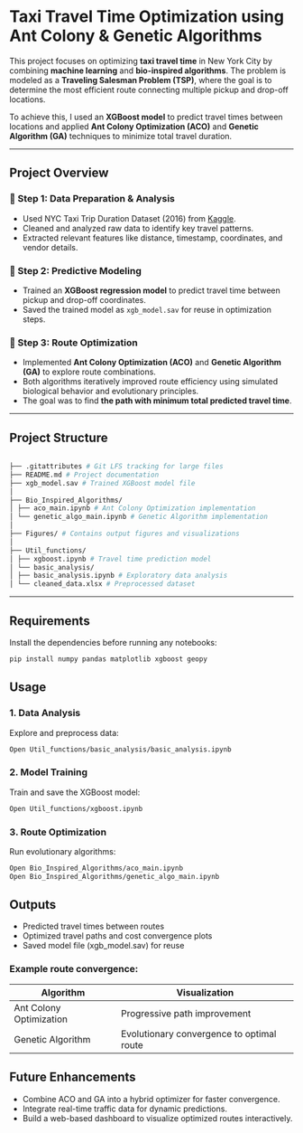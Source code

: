 #  Taxi Travel Time Optimization using Ant Colony & Genetic Algorithms

This project focuses on optimizing **taxi travel time** in New York City by combining **machine learning** and **bio-inspired algorithms**. The problem is modeled as a **Traveling Salesman Problem (TSP)**, where the goal is to determine the most efficient route connecting multiple pickup and drop-off locations.

To achieve this, I used an **XGBoost model** to predict travel times between locations and applied **Ant Colony Optimization (ACO)** and **Genetic Algorithm (GA)** techniques to minimize total travel duration.

---

##  Project Overview

### 🔹 Step 1: Data Preparation & Analysis
- Used NYC Taxi Trip Duration Dataset (2016) from [Kaggle](https://www.kaggle.com/c/nyc-taxi-trip-duration/data).  
- Cleaned and analyzed raw data to identify key travel patterns.  
- Extracted relevant features like distance, timestamp, coordinates, and vendor details.

### 🔹 Step 2: Predictive Modeling
- Trained an **XGBoost regression model** to predict travel time between pickup and drop-off coordinates.  
- Saved the trained model as `xgb_model.sav` for reuse in optimization steps.

### 🔹 Step 3: Route Optimization
- Implemented **Ant Colony Optimization (ACO)** and **Genetic Algorithm (GA)** to explore route combinations.
- Both algorithms iteratively improved route efficiency using simulated biological behavior and evolutionary principles.
- The goal was to find **the path with minimum total predicted travel time**.

---

##  Project Structure

``` bash

├── .gitattributes # Git LFS tracking for large files
├── README.md # Project documentation
├── xgb_model.sav # Trained XGBoost model file
│
├── Bio_Inspired_Algorithms/
│ ├── aco_main.ipynb # Ant Colony Optimization implementation
│ └── genetic_algo_main.ipynb # Genetic Algorithm implementation
│
├── Figures/ # Contains output figures and visualizations
│
├── Util_functions/
│ ├── xgboost.ipynb # Travel time prediction model
│ └── basic_analysis/
│ ├── basic_analysis.ipynb # Exploratory data analysis
│ └── cleaned_data.xlsx # Preprocessed dataset
```

---

##  Requirements

Install the dependencies before running any notebooks:

```bash
pip install numpy pandas matplotlib xgboost geopy
```

## Usage
### 1️. Data Analysis

Explore and preprocess data:
```bash
Open Util_functions/basic_analysis/basic_analysis.ipynb
```
### 2️. Model Training

Train and save the XGBoost model:
```bash
Open Util_functions/xgboost.ipynb
```
### 3️. Route Optimization

Run evolutionary algorithms:
```bash
Open Bio_Inspired_Algorithms/aco_main.ipynb
Open Bio_Inspired_Algorithms/genetic_algo_main.ipynb
```
## Outputs

* Predicted travel times between routes
* Optimized travel paths and cost convergence plots
* Saved model file (xgb_model.sav) for reuse

### Example route convergence:

| Algorithm               | Visualization                                |
| ----------------------- | -------------------------------------------- |
| Ant Colony Optimization |  Progressive path improvement                |
| Genetic Algorithm       |  Evolutionary convergence to optimal route   |

## Future Enhancements

- Combine ACO and GA into a hybrid optimizer for faster convergence.
- Integrate real-time traffic data for dynamic predictions.
- Build a web-based dashboard to visualize optimized routes interactively.


